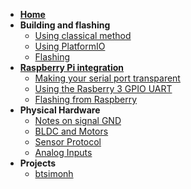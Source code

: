 * **[Home](Home)**
* **Building and flashing**
  * [Using classical method](Building-and-flashing)
  * [Using PlatformIO](PlatformIO-building)
  * [Flashing](Flashing-from-windows-or-linux-with-Open-OCD)
* **[Raspberry Pi integration](Raspberry-Pi-integration)**
  * [Making your serial port transparent](Making-your-serial-port-transparent)
  * [Using the Rasberry 3 GPIO UART](Using-Raspberry-Pi-3-GPIO-UART)
  * [Flashing from Raspberry](Flashing-from-Raspberry)
* **Physical Hardware**
  * [Notes on signal GND](Physical-Hardware-notes)
  * [BLDC and Motors](Notes-on-BLDC-Drive-and-Hoverboard-motors)
  * [Sensor Protocol](Sensor-protocol)
  * [Analog Inputs](ADC-Configurations)
* **Projects**
  * [btsimonh](btsimonh)